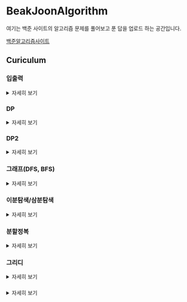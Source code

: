 # BeakJoonAlgorithm

여기는 백준 사이트의 알고리즘 문제를 풀어보고 푼 답을 업로드 하는 공간입니다.


[백준알고리즘사이트](https://www.acmicpc.net/)

## Curiculum

### 입출력
<details>
    <summary>자세히 보기</summary>

| *백준*   | *문제번호(사이트)*| *문제*              |
|:--:|:------:|:-----------------------:| 
|  1 |  [1000](https://www.acmicpc.net/problem/1000) |           [A+B](https://github.com/NaMooJoon/BeakJoonAlgorithm/tree/main/Problems/prob1000.c)           |
|  2 |  [1924](https://www.acmicpc.net/problem/1924) |          [2007년](https://github.com/NaMooJoon/BeakJoonAlgorithm/tree/main/Problems/prob1924.c)         |
|  3 |  [2438](https://www.acmicpc.net/problem/2438) |         [별찍기-1](https://github.com/NaMooJoon/BeakJoonAlgorithm/tree/main/Problems/prob2438.c)        |
|  4 |  [2439](https://www.acmicpc.net/problem/2439) |         [별찍기-2](https://github.com/NaMooJoon/BeakJoonAlgorithm/tree/main/Problems/prob2439.c)       |
|  5 |  [2440](https://www.acmicpc.net/problem/2440) |         [별찍기-3](https://github.com/NaMooJoon/BeakJoonAlgorithm/tree/main/Problems/prob2440.c)        |
|  6 |  [2441](https://www.acmicpc.net/problem/2441) |         [별찍기-4](https://github.com/NaMooJoon/BeakJoonAlgorithm/tree/main/Problems/prob2441.c)        |
|  7 |  [2442](https://www.acmicpc.net/problem/2442) |         [별찍기-5](https://github.com/NaMooJoon/BeakJoonAlgorithm/tree/main/Problems/prob2442.c)        |
|  8 |  [2445](https://www.acmicpc.net/problem/2445)|         [별찍기-8](https://github.com/NaMooJoon/BeakJoonAlgorithm/tree/main/Problems/prob2445.c)        |
|  9 |  [2446](https://www.acmicpc.net/problem/2446) |         [별찍기-9](https://github.com/NaMooJoon/BeakJoonAlgorithm/tree/main/Problems/prob2446.c)        |
| 10 |  [2552](https://www.acmicpc.net/problem/2552) |         전구숫자        |
| 11 |  [2557](https://www.acmicpc.net/problem/2557)|        [Hello World](https://github.com/NaMooJoon/BeakJoonAlgorithm/tree/main/Problems/prob2557.c)      |
| 12 |  [2558](https://www.acmicpc.net/problem/2558)|        [A+B - 2](https://github.com/NaMooJoon/BeakJoonAlgorithm/tree/main/Problems/prob2558.c)        |
| 13 |  [2739](https://www.acmicpc.net/problem/2739)|          [구구단](https://github.com/NaMooJoon/BeakJoonAlgorithm/tree/main/Problems/prob2739.c)         |
| 14 |  [2741](https://www.acmicpc.net/problem/2741)|          [N찍기](https://github.com/NaMooJoon/BeakJoonAlgorithm/tree/main/Problems/prob2741.c)          |
| 15 |  [2742](https://www.acmicpc.net/problem/2742)|         [기찍 N](https://github.com/NaMooJoon/BeakJoonAlgorithm/tree/main/Problems/prob2742.c)        |
| 16 |  [8393](https://www.acmicpc.net/problem/8393)|            [합](https://github.com/NaMooJoon/BeakJoonAlgorithm/tree/main/Problems/prob8393.c)           |
| 17 | [10818](https://www.acmicpc.net/problem/10818)|       [최소,   최대](https://github.com/NaMooJoon/BeakJoonAlgorithm/tree/main/Problems/prob10818.c)      |
| 18 | [10950](https://www.acmicpc.net/problem/10950)|          [A+B - 3](https://github.com/NaMooJoon/BeakJoonAlgorithm/tree/main/Problems/prob10950.c)        |
| 19 | [10951](https://www.acmicpc.net/problem/10951)|          [A+B - 4](https://github.com/NaMooJoon/BeakJoonAlgorithm/tree/main/Problems/prob10951.c)        |
| 20 | [10952](https://www.acmicpc.net/problem/10952)|          [A+B - 5](https://github.com/NaMooJoon/BeakJoonAlgorithm/tree/main/Problems/prob10952.c)        |
| 21 | [10953](https://www.acmicpc.net/problem/10953)|          [A+B - 6](https://github.com/NaMooJoon/BeakJoonAlgorithm/tree/main/Problems/prob10953.c)        |
| 22 | [10991](https://www.acmicpc.net/problem/10991)|      [별찍기   - 16](https://github.com/NaMooJoon/BeakJoonAlgorithm/tree/main/Problems/prob10991.c)      |
| 23 | [10992](https://www.acmicpc.net/problem/10992)|      [별찍기   - 17](https://github.com/NaMooJoon/BeakJoonAlgorithm/tree/main/Problems/prob10992.c)      |
| 24 | [11021](https://www.acmicpc.net/problem/11021)|          A+B - 7        |
| 25 | [11022](https://www.acmicpc.net/problem/11022)|          A+B - 8        |
| 26 | [11718](https://www.acmicpc.net/problem/11718)|    그대로   출력하기    |
| 27 | [11719](https://www.acmicpc.net/problem/11719)|    그대로   출력하기2   |
| 28 | [11720](https://www.acmicpc.net/problem/11720)|       숫자의   합       |
| 29 | [11721](https://www.acmicpc.net/problem/11721)| 열   개씩 끊어 출력하기 |

</details>

### DP
<details>
    <summary>자세히 보기</summary>

| *백준* | *문제번호*| *문제*              |
|:--:|:-----:|:----------------------------:|
|  1 |  [1463](https://www.acmicpc.net/problem/1463)|           1로만들기          |
|  2 |  [1699](https://www.acmicpc.net/problem/1699)|          제곱수의합          |
|  3 |  [1912](https://www.acmicpc.net/problem/1912)|            연속합            |
|  4 |  [2011](https://www.acmicpc.net/problem/2011)|           암호코드           |
|  5 |  [2133](https://www.acmicpc.net/problem/2133)|          타일채우기          |
|  6 |  [2156](https://www.acmicpc.net/problem/2156)|          포도주시식          |
|  7 |  [2193](https://www.acmicpc.net/problem/2193)|            이친수            |
|  8 |  [2225](https://www.acmicpc.net/problem/2225)|            합분배            |
|  9 |  [2579](https://www.acmicpc.net/problem/2579)|          계단오르기          |
| 10 |  [9095](https://www.acmicpc.net/problem/9095)|          1,2,3더하기         |
| 11 |  [9461](https://www.acmicpc.net/problem/9461)|         파도반   수열        |
| 12 |  [9465](https://www.acmicpc.net/problem/9465)|            스티커            |
| 13 | [10844](https://www.acmicpc.net/problem/10844)|        쉬운   계단 수        |
| 14 | [11052](https://www.acmicpc.net/problem/11052)|          카드   구매         |
| 15 | [11053](https://www.acmicpc.net/problem/11053)| 가장   긴 증가하는 부분 수열 |
| 16 | [11054](https://www.acmicpc.net/problem/11054)| 가장   긴 바이토닉 부분 수열 |
| 17 | [11055](https://www.acmicpc.net/problem/11055)|   가장   큰 증가 부분 수열   |
| 18 | [11057](https://www.acmicpc.net/problem/11057)|           오르막수           |
| 19 | [11722](https://www.acmicpc.net/problem/11722)| 가장   긴 감소하는 부분 수열 |
| 20 | [11726](https://www.acmicpc.net/problem/11726)|             2타일            |
| 21 | [11727](https://www.acmicpc.net/problem/11727)|             타일             |

</details>

### DP2
<details>
    <summary>자세히 보기</summary>

| *백준* | *문제번호*| *문제*              |
|:--:|:-----:|:----------------------:|
|  1 |  [2751](https://www.acmicpc.net/problem/2751) |      수열-시간초과     |
|  2 |  [1158](https://www.acmicpc.net/problem/1158)|        요세푸스        |
|  3 |  [1168](https://www.acmicpc.net/problem/1168)|        요세푸스2       |
|  4 |  [1212](https://www.acmicpc.net/problem/1212)|     8진수를2진수로     |
|  5 |  [1373](https://www.acmicpc.net/problem/1373)|     2진수를8진수로     |
|  6 |  [1406](https://www.acmicpc.net/problem/1406)|         에디터         |
|  7 |  [1676](https://www.acmicpc.net/problem/1676)|     팩토리얼0의개수    |
|  8 |  [1850](https://www.acmicpc.net/problem/1850)|   최대공약수-시간초과  |
|  9 |  [1929](https://www.acmicpc.net/problem/1929)|       소수구하기       |
| 10 |  [1934](https://www.acmicpc.net/problem/1934)|       최소공배수       |
| 11 |  [1978](https://www.acmicpc.net/problem/1978)|       소수구하기       |
| 12 |  [2004](https://www.acmicpc.net/problem/2004)| 조합0의개수-런타임오류 |
| 13 |  [2089](https://www.acmicpc.net/problem/2089)|        2진수출력       |
| 14 |  [2609](https://www.acmicpc.net/problem/2609)|  최대공약수,최소공배수 |
| 15 |  [2743](https://www.acmicpc.net/problem/2743)|      단어길이재기      |
| 16 |  [2745](https://www.acmicpc.net/problem/2745)|        진법변환        |
| 17 |  [6588](https://www.acmicpc.net/problem/6588)|    골드바흐의   추측   |
| 18 |  [9012](https://www.acmicpc.net/problem/9012)|       괄호(stack)      |
| 19 |  [9613](https://www.acmicpc.net/problem/9613)|       GCD의   합       |
| 20 | [10430](https://www.acmicpc.net/problem/10430)|         나머지         |
| 21 | [10799](https://www.acmicpc.net/problem/10799)|     쇠막대기(stack)    |
| 22 | [10808](https://www.acmicpc.net/problem/10808)|       알파벳갯수       |
| 23 | [10809](https://www.acmicpc.net/problem/10809)|       알파벳찾기       |
| 24 | [10814](https://www.acmicpc.net/problem/10814)|      나이순   정렬     |
| 25 | [10820](https://www.acmicpc.net/problem/10820)|       문자열분석       |
| 26 | [10824](https://www.acmicpc.net/problem/10824)|          네수          |
| 27 | [10825](https://www.acmicpc.net/problem/10825)|         국영수         |
| 28 | [10828](https://www.acmicpc.net/problem/10828)|       스택(기초)       |
| 29 | [10845](https://www.acmicpc.net/problem/10845)|        큐(기초)        |
| 30 | [10866](https://www.acmicpc.net/problem/10866)|        덱(기초)        |
| 31 | [10872](https://www.acmicpc.net/problem/10872)|        팩토리얼        |
| 32 | [10989](https://www.acmicpc.net/problem/10989)|         수정렬3        |
| 33 | [11004](https://www.acmicpc.net/problem/11004)|      K번째수퀵정렬     |
| 34 | [11005](https://www.acmicpc.net/problem/11005)|        진법변화        |
| 35 | [11576](https://www.acmicpc.net/problem/11576)|        진법변환        |
| 36 | [11650](https://www.acmicpc.net/problem/11650)|   좌표정렬(2차원정렬)  |
| 37 | [11651](https://www.acmicpc.net/problem/11651)|  좌표정렬2(2차원정렬)  |
| 38 | [11652](https://www.acmicpc.net/problem/11652)|        카드갯수        |
| 39 | [11653](https://www.acmicpc.net/problem/11653)|       소인수분해       |
| 40 | [11655](https://www.acmicpc.net/problem/11655)|          ROT13         |
| 41 | [11656](https://www.acmicpc.net/problem/11656)|       접미사배열       |

</details>


### 그래프(DFS, BFS)
<details>
    <summary>자세히 보기</summary>

| *백준* | *문제번호*| *문제*              |
|:--:|:-----:|:------------------:|
|  1 |  [1167](https://www.acmicpc.net/problem/1167) |     트리의 지름    |
|  2 |  [1260](https://www.acmicpc.net/problem/1260)|     DFS와   BFS    |
|  3 |  [1707](https://www.acmicpc.net/problem/1707)|     이분그래프     |
|  4 |  [1967](https://www.acmicpc.net/problem/1967)|     트리의지름     |
|  5 |  [1991](https://www.acmicpc.net/problem/1991)|     트리   순회    |
|  6 |  [2146](https://www.acmicpc.net/problem/2146)|     다리만들기     |
|  7 |  [2178](https://www.acmicpc.net/problem/2178)|      미로탐색      |
|  8 |  [2331](https://www.acmicpc.net/problem/2331)|      반복수열      |
|  9 |  [2667](https://www.acmicpc.net/problem/2667)|   단지번호붙이기   |
| 10 |  [4963](https://www.acmicpc.net/problem/4963)|      섬의개수      |
| 11 |  [7576](https://www.acmicpc.net/problem/7576)|       토마토       |
| 12 |  [9466](https://www.acmicpc.net/problem/9466)|     텀프로젝트     |
| 13 | [10451](https://www.acmicpc.net/problem/10451)|     순열사이클     |
| 14 | [11724](https://www.acmicpc.net/problem/11724)| 연결   요소의 개수 |
| 15 | [11725](https://www.acmicpc.net/problem/11725)|   트리의부모찾기   |

</details>

### 이분탐색/삼분탐색
<details>
    <summary>자세히 보기</summary>

| *백준* | *문제번호*| *문제*              |
|:--:|:-----:|:------------------:|
| 1 |  [1654](https://www.acmicpc.net/problem/1654) | 랜선자르기 |
| 2 |  [2110](https://www.acmicpc.net/problem/2110) | 공유기설치 |
| 3 |  [2805](https://www.acmicpc.net/problem/2805) | 나무자르기 |
| 4 | [10815](https://www.acmicpc.net/problem/10815) |  숫자카드  |
| 5 | [10816](https://www.acmicpc.net/problem/10816) |  숫자카드2 |
| 6 | [11662](https://www.acmicpc.net/problem/11662) | 민호와강호 |

</details>

### 분할정복
<details>
    <summary>자세히 보기</summary>

| *백준* | *문제번호*| *문제*              |
|:--:|:-----:|:------------------:|
| 1 |  [1517](https://www.acmicpc.net/problem/1517) |      버블소트      |
| 2 |  [1780](https://www.acmicpc.net/problem/1780) |    종이의   개수   |
| 3 |  [1992](https://www.acmicpc.net/problem/1992) |     쿼드   트리    |
| 4 |  [2261](https://www.acmicpc.net/problem/2261) | 가장   가까운 두점 |
| 5 |  [2447](https://www.acmicpc.net/problem/2447) |      별찍기-10     |
| 6 |  [2448](https://www.acmicpc.net/problem/2448)|      별찍기-11     |
| 7 | [11728](https://www.acmicpc.net/problem/11728)|     배열합치기     |
| 8 | [11729](https://www.acmicpc.net/problem/11729) |      하노이탑      |

</details>

### 그리디
<details>
    <summary>자세히 보기</summary>

| *백준* | *문제번호*| *문제*              |
|:--:|:-----:|:------------------:|
| 1 |  [1744](https://www.acmicpc.net/problem/1744) |     수묶기    |
| 2 |  [1783](https://www.acmicpc.net/problem/1783) | 병든   나이트 |
| 3 |  [1931](https://www.acmicpc.net/problem/1931) | 회의실   배정 |
| 4 |  [2873](https://www.acmicpc.net/problem/2873) |   롤러코스터  |
| 5 |  [2875](https://www.acmicpc.net/problem/2875) |   대회or인턴  |
| 6 | [10610](https://www.acmicpc.net/problem/10610) |       30      |
| 7 | [11047](https://www.acmicpc.net/problem/11047) |  K원의   동전 |
| 8 | [11399](https://www.acmicpc.net/problem/11399) |      ATM      |

</details>

### 
<details>
    <summary>자세히 보기</summary>

| *백준* | *문제번호*| *문제*              |
|:--:|:-----:|:------------------:|
|  1 |  [1107](https://www.acmicpc.net/problem/1107) |       리모컨       |
|  2 |  [1182](https://www.acmicpc.net/problem/1182) |    부분수열의합    |
|  3 |  [1208](https://www.acmicpc.net/problem/1208) |    부분수열의합2   |
|  4 |  [1261](https://www.acmicpc.net/problem/1261) |      알고스팟      |
|  5 |  [1451](https://www.acmicpc.net/problem/1451) | 직사각형으로나누기 |
|  6 |  [1476](https://www.acmicpc.net/problem/1476) |      날짜계산      |
|  7 |  [1525](https://www.acmicpc.net/problem/1525) |        퍼즐        |
|  8 |  [1644](https://www.acmicpc.net/problem/1644) |   소수의   연속합  |
|  9 |  [1697](https://www.acmicpc.net/problem/1697) |      숨박꼭질      |
| 10 |  [1759](https://www.acmicpc.net/problem/1759) |     암호만들기     |
| 11 |  [1806](https://www.acmicpc.net/problem/1806) |       부분합       |
| 12 |  [1963](https://www.acmicpc.net/problem/1963) |      소수경로      |
| 13 |  [1987](https://www.acmicpc.net/problem/1987) |       알파벳       |
| 14 |  [2003](https://www.acmicpc.net/problem/2003) |      수들의합2     |
| 15 |  [2143](https://www.acmicpc.net/problem/2143) |     두배열의합     |
| 16 |  [2186](https://www.acmicpc.net/problem/2186) |       문자판       |
| 17 |  [2251](https://www.acmicpc.net/problem/2251) |        물통        |
| 18 |  [2580](https://www.acmicpc.net/problem/2580) |       스도쿠       |
| 19 |  [2632](https://www.acmicpc.net/problem/2632) |      피자판매      |
| 20 |  [3108](https://www.acmicpc.net/problem/3108) |        로고        |
| 21 |  [5014](https://www.acmicpc.net/problem/5014) |     스타트링크     |
| 22 |  [6603](https://www.acmicpc.net/problem/6603) |        로또        |
| 23 |  [7453](https://www.acmicpc.net/problem/7453) | 합이   0인 네 정수 |
| 24 |  [9019](https://www.acmicpc.net/problem/9019) |        DSLR        |
| 25 |  [9095](https://www.acmicpc.net/problem/9095) |   1,2,3   더하기   |
| 26 | [10819](https://www.acmicpc.net/problem/10819) |   차이를   최대로  |
| 27 | [10971](https://www.acmicpc.net/problem/10971) |  외판원의   순회2  |
</details>